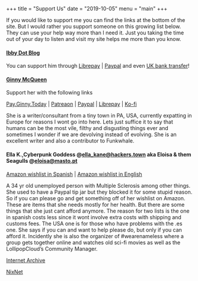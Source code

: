 +++
title = "Support Us"
date = "2019-10-05"
menu = "main"
+++

If you would like to support me you can find the links at the bottom of the site. But I would rather you support someone on this growing list below. They can use your help way more than I need it. Just you taking the time out of your day to listen and visit my site helps me more than you know.

#### [Ibby Dot Blog](https://ibby.blog)

You can support him through [Librepay](https://liberapay.com/theibbster/) | [Paypal](https://paypal.me/theibbster) and even [UK bank transfer](https://ibby.blog/support)!

#### [Ginny McQueen](https://ginnymcqueen.com/)
Support her with the following links

[Pay.Ginny.Today](https://ginnymcqueen.com/support/)
| [Patreaon](http://patreon.com/ginnymcqueen)
| [Paypal](http://paypal.me/ginnymcqueen)
| [Librepay](https://liberapay.com/ginnymcqueen/)
| [Ko-fi](https://ko-fi.com/ginnymcqueen)

 She is a writer/consultant from a tiny town in PA, USA, currently expatting in Europe for reasons I wont go into here. Lets just suffice it to say that humans can be the most vile, filthy and disgusting things ever and sometimes I wonder if we are devolving instead of evolving. 
 She is an excellent writer and also a contributor to Funkwhale.

#### Ella K.,Cyberpunk Goddess @ella_kane@hackers.town aka Eloisa & them Seagulls @eloisa@masto.pt 
[Amazon wishlist in Spanish](https://www.amazon.es/hz/wishlist/ls/1YB3XXRK5TWH1) | [Amazon wishlist in English](https://www.amazon.com/registry/wishlist/26OM415O8PB9K/)

A 34 yr old unemployed person with Multiple Sclerosis among other things. She used to have a Paypal tip jar but they blocked it for some stupid reason. So if you can please go and get something off of her wishlist on Amazon. These are items that she needs mostly for her health. But there are some things that she just cant afford anymore. The reason for two lists is the one in spanish costs less since it wont involve extra costs with shipping and customs fees. The USA one is for those who have problems with the .es one. She says if you can and want to help please do, but only if you can afford it. Incidently she is also the organizer of #wearenameless where a group gets together online and watches old sci-fi movies as well as the LollipopCloud’s Community Manager.


[Internet Archive](https://archive.org/download/tshp-ep19/tshp-ep19.mp3)

[NixNet](https://nixnet.services)
